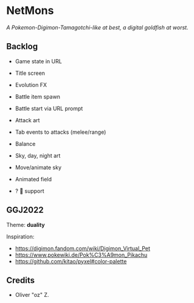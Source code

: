 # NetMons

*A Pokemon-Digimon-Tamagotchi-like at best, a digital goldfish at worst.*

## Backlog

* Game state in URL
* Title screen

* Evolution FX

* Battle item spawn
* Battle start via URL prompt

* Attack art
* Tab events to attacks (melee/range)
* Balance

* Sky, day, night art
* Move/animate sky
* Animated field

* ? 💩 support

## GGJ2022

Theme: **duality**

Inspiration:

* https://digimon.fandom.com/wiki/Digimon_Virtual_Pet
* https://www.pokewiki.de/Pok%C3%A9mon_Pikachu
* https://github.com/kitao/pyxel#color-palette

## Credits

* Oliver "oz" Z.
